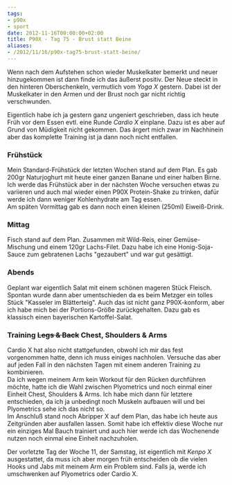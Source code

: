 ```yaml
---
tags:
- p90x
- sport
date: 2012-11-16T00:00:00+02:00
title: P90X - Tag 75 - Brust statt Beine
aliases:
- /2012/11/16/p90x-tag75-brust-statt-beine/
---
```


Wenn nach dem Aufstehen schon wieder Muskelkater bemerkt und neuer hinzugekommen ist dann finde ich das äußerst positiv. Der Neue steckt in den hinteren Oberschenkeln, vermutlich vom _Yoga X_ gestern. Dabei ist der Muskelkater in den Armen und der Brust noch gar nicht richtig verschwunden.

Eigentlich habe ich ja gestern ganz ungeniert geschrieben, dass ich heute Früh vor dem Essen evtl. eine Runde _Cardio X_ einplane. Dazu ist es aber auf Grund von Müdigkeit nicht gekommen. Das ärgert mich zwar im Nachhinein aber das komplette Training ist ja dann noch nicht entfallen.

### Frühstück
Mein Standard-Frühstück der letzten Wochen stand auf dem Plan. Es gab 200gr Naturjoghurt mit heute einer ganzen Banane und einer halben Birne. Ich werde das Frühstück aber in der nächsten Woche versuchen etwas zu variieren und auch mal wieder einen P90X Protein-Shake zu trinken, dafür werde ich dann weniger Kohlenhydrate am Tag essen.  
Am späten Vormittag gab es dann noch einen kleinen (250ml) Eiweiß-Drink.

### Mittag
Fisch stand auf dem Plan. Zusammen mit Wild-Reis, einer Gemüse-Mischung und einem 120gr Lachs-Filet. Dazu habe ich eine Honig-Soja-Sauce zum gebratenen Lachs "gezaubert" und war gut gesättigt.

### Abends
Geplant war eigentlich Salat mit einem schönen mageren Stück Fleisch. Spontan wurde dann aber umentschieden da es beim Metzger ein tolles Stück "Kasseler im Blätterteig". Auch das ist nicht ganz P90X-konform, aber ich habe mich bei der Portions-Größe zurückgehalten. Dazu gab es klassisch einen bayerischen Kartoffel-Salat.

### Training ~~Legs & Back~~ Chest, Shoulders & Arms
Cardio X hat also nicht stattgefunden, obwohl ich mir das fest vorgenommen hatte, denn ich muss einiges nachholen. Versuche das aber auf jeden Fall in den nächsten Tagen mit einem anderen Training zu kombinieren.  
Da ich wegen meinem Arm kein Workout für den Rücken durchführen möchte, hatte ich die Wahl zwischen Plyometrics und noch einmal einer Einheit Chest, Shoulders & Arms. Ich habe mich dann für letztere entschieden, da ich ja unbedingt noch Muskeln aufbauen will und bei Plyometrics sehe ich das nicht so.  
Im Anschluß stand noch Abripper X auf dem Plan, das habe ich heute aus Zeitgründen aber ausfallen lassen. Somit habe ich effektiv diese Woche nur ein einziges Mal Bauch trainiert und auch hier werde ich das Wochenende nutzen noch einmal eine Einheit nachzuholen.

Der vorletzte Tag der Woche 11, der Samstag, ist eigentlich mit _Kenpo X_ ausgestattet, da muss ich aber morgen früh entscheiden ob die vielen Hooks und Jabs mit meinem Arm ein Problem sind. Falls ja, werde ich umschwenken auf Plyometrics oder Cardio X.
